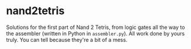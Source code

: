 # nand2tetris

Solutions for the first part of Nand 2 Tetris, from logic gates all the way to the assembler (written in Python in `assembler.py`).
All work done by yours truly. You can tell because they're a bit of a mess.
